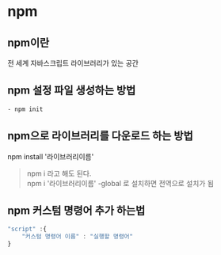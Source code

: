 # npm

## npm이란
전 세계 자바스크립트 라이브러리가 있는 공간

## npm 설정 파일 생성하는 방법
```sh
- npm init
```
## npm으로 라이브러리를 다운로드 하는 방법

npm install '라이브러리이름'
> npm i 라고 해도 된다.<Br>
> npm i '라이브러리이름' -global 로 설치하면 전역으로 설치가 됨

## npm 커스텀 명령어 추가 하는법
```js
"script" :{
	"커스텀 명령어 이름" : "실행할 명령어"
}
```
